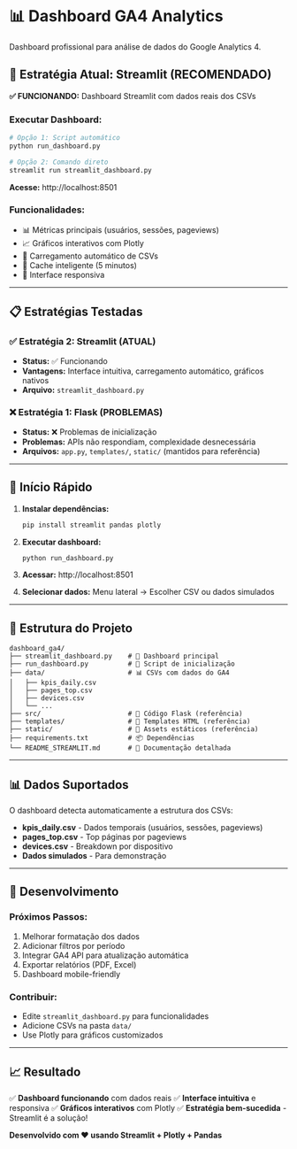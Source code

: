 # 📊 Dashboard GA4 Analytics

Dashboard profissional para análise de dados do Google Analytics 4.

## 🎯 **Estratégia Atual: Streamlit (RECOMENDADO)**

**✅ FUNCIONANDO:** Dashboard Streamlit com dados reais dos CSVs

### **Executar Dashboard:**
```bash
# Opção 1: Script automático
python run_dashboard.py

# Opção 2: Comando direto
streamlit run streamlit_dashboard.py
```

**Acesse:** http://localhost:8501

### **Funcionalidades:**
- 📊 Métricas principais (usuários, sessões, pageviews)
- 📈 Gráficos interativos com Plotly
- 📁 Carregamento automático de CSVs
- 🔄 Cache inteligente (5 minutos)
- 📱 Interface responsiva

---

## 📋 **Estratégias Testadas**

### **✅ Estratégia 2: Streamlit (ATUAL)**
- **Status:** ✅ Funcionando
- **Vantagens:** Interface intuitiva, carregamento automático, gráficos nativos
- **Arquivo:** `streamlit_dashboard.py`

### **❌ Estratégia 1: Flask (PROBLEMAS)**
- **Status:** ❌ Problemas de inicialização
- **Problemas:** APIs não respondiam, complexidade desnecessária
- **Arquivos:** `app.py`, `templates/`, `static/` (mantidos para referência)

---

## 🚀 **Início Rápido**

1. **Instalar dependências:**
   ```bash
   pip install streamlit pandas plotly
   ```

2. **Executar dashboard:**
   ```bash
   python run_dashboard.py
   ```

3. **Acessar:** http://localhost:8501

4. **Selecionar dados:** Menu lateral → Escolher CSV ou dados simulados

---

## 📁 **Estrutura do Projeto**

```
dashboard_ga4/
├── streamlit_dashboard.py    # 🎯 Dashboard principal
├── run_dashboard.py          # 🚀 Script de inicialização
├── data/                     # 📊 CSVs com dados do GA4
│   ├── kpis_daily.csv
│   ├── pages_top.csv
│   ├── devices.csv
│   └── ...
├── src/                      # 🔧 Código Flask (referência)
├── templates/                # 🎨 Templates HTML (referência)
├── static/                   # 📱 Assets estáticos (referência)
├── requirements.txt          # 📦 Dependências
└── README_STREAMLIT.md       # 📖 Documentação detalhada
```

---

## 📊 **Dados Suportados**

O dashboard detecta automaticamente a estrutura dos CSVs:

- **kpis_daily.csv** - Dados temporais (usuários, sessões, pageviews)
- **pages_top.csv** - Top páginas por pageviews
- **devices.csv** - Breakdown por dispositivo
- **Dados simulados** - Para demonstração

---

## 🔧 **Desenvolvimento**

### **Próximos Passos:**
1. Melhorar formatação dos dados
2. Adicionar filtros por período
3. Integrar GA4 API para atualização automática
4. Exportar relatórios (PDF, Excel)
5. Dashboard mobile-friendly

### **Contribuir:**
- Edite `streamlit_dashboard.py` para funcionalidades
- Adicione CSVs na pasta `data/`
- Use Plotly para gráficos customizados

---

## 📈 **Resultado**

✅ **Dashboard funcionando** com dados reais
✅ **Interface intuitiva** e responsiva
✅ **Gráficos interativos** com Plotly
✅ **Estratégia bem-sucedida** - Streamlit é a solução!

**Desenvolvido com ❤️ usando Streamlit + Plotly + Pandas**